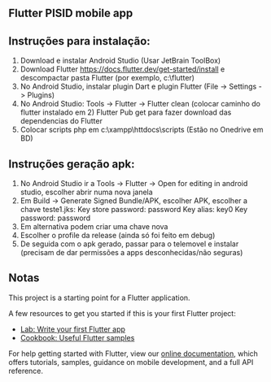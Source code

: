 ## Flutter PISID mobile app

## Instruções para instalação:

1) Download e instalar Android Studio (Usar JetBrain ToolBox)
2) Download Flutter https://docs.flutter.dev/get-started/install  e descompactar pasta Flutter (por exemplo, c:\flutter)
3) No Android Studio, instalar plugin Dart e plugin Flutter (File -> Settings -> Plugins)
4) No Android Studio:
  Tools -> Flutter -> Flutter clean (colocar caminho do flutter instalado em 2)
  Flutter Pub get para fazer download das dependencias do Flutter
5) Colocar scripts php em c:\xampp\httdocs\scripts (Estão no Onedrive em BD)

## Instruções geração apk:

1) No Android Studio ir a Tools -> Flutter -> Open for editing in android studio, escolher abrir numa nova janela
2) Em Build -> Generate Signed Bundle/APK, escolher APK, escolher a chave teste1.jks:
    Key store password: password
    Key alias: key0
    Key password: password
3) Em alternativa podem criar uma chave nova
4) Escolher o profile da release (ainda só foi feito em debug)
5) De seguida com o apk gerado, passar para o telemovel e instalar (precisam de dar permissões a apps desconhecidas/não seguras)

## Notas
This project is a starting point for a Flutter application.

A few resources to get you started if this is your first Flutter project:

- [Lab: Write your first Flutter app](https://flutter.dev/docs/get-started/codelab)
- [Cookbook: Useful Flutter samples](https://flutter.dev/docs/cookbook)

For help getting started with Flutter, view our
[online documentation](https://flutter.dev/docs), which offers tutorials,
samples, guidance on mobile development, and a full API reference.
